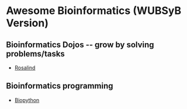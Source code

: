 # Awesome Bioinformatics (WUBSyB Version)

## Bioinformatics Dojos -- grow by solving problems/tasks

- [Rosalind](http://rosalind.info/problems/locations/)

## Bioinformatics programming

- [Biopython](http://biopython.org/)
